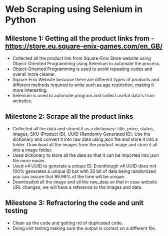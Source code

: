 # Web Scraping using Selenium in Python

## Milestone 1: Getting all the product links from - https://store.eu.square-enix-games.com/en_GB/

- Collected all the product link from Square-Enix Store website using Object-Oriented Programming using Selenium to automate the process.
- Object-Oriented Programming is used to avoid repeating codes and overall more cleaner.
- Sqaure Enix Website because there are different types of products and different methods required to write such as age restriction, making it more interesting.
- Selenium is used to automate program and collect useful data's from websites.

## Milestone 2: Scrape all the product links

- Collected all the data and stored it as a dictionary: title, price, status, images, SKU (Product ID), UUID (Randomly Generated ID). Use the dictionary and convert it into raw data using json file and store it into a folder. Download all the images from the product image and store it all into a image folder.
- Used dictionary to store all the data so that it can be imported into json file more easier.
- Used v4 UUID to generate a unique ID. Eventhough v4 UUID does not 100% generates a unique ID but with 32 bit of data being randomized you can assure that 99.99% of the time will be unique.
- Downloaded all the image and all the raw_data so that in case website URL changes, we will have a reference to the images and data.

## Milestone 3: Refractoring the code and unit testing

- Clean up the code and getting rid of duplicated code.
- Doing unit testing making sure the output is correct on a different file.
